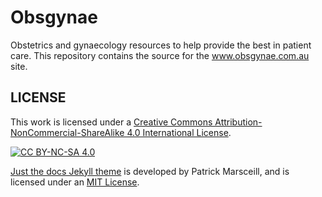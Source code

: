 # Obsgynae

Obstetrics and gynaecology resources to help provide the best in patient care. This repository contains the source for the www.obsgynae.com.au site. 

## LICENSE

This work is licensed under a
[Creative Commons Attribution-NonCommercial-ShareAlike 4.0 International License][cc-by-nc-sa].

[![CC BY-NC-SA 4.0][cc-by-nc-sa-image]][cc-by-nc-sa]

[Just the docs Jekyll theme][Just-the-docs-theme] is developed by Patrick Marsceill, and is licensed under an [MIT License][Just-the-docs-license].

[cc-by-nc-sa]: http://creativecommons.org/licenses/by-nc-sa/4.0/
[cc-by-nc-sa-image]: https://licensebuttons.net/l/by-nc-sa/4.0/88x31.png
[Just-the-docs-theme]: https://github.com/pmarsceill/just-the-docs
[Just-the-docs-license]: https://github.com/just-the-docs/just-the-docs/blob/main/LICENSE.txt
